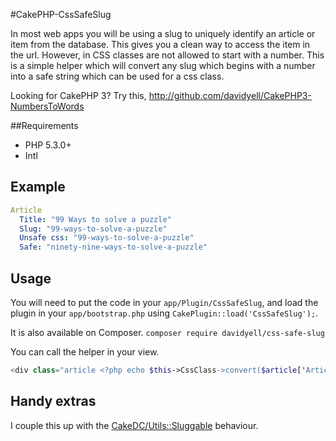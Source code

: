 #CakePHP-CssSafeSlug

In most web apps you will be using a slug to uniquely identify an article or item from the database. This gives you a clean way to access the item in the url. However, in CSS classes are not allowed to start with a number. This is a simple helper which will convert any slug which begins with a number into a safe string which can be used for a css class.

Looking for CakePHP 3? Try this, http://github.com/davidyell/CakePHP3-NumbersToWords

##Requirements
* PHP 5.3.0+
* Intl

## Example
```yml
Article
  Title: "99 Ways to solve a puzzle"
  Slug: "99-ways-to-solve-a-puzzle"
  Unsafe css: "99-ways-to-solve-a-puzzle"
  Safe: "ninety-nine-ways-to-solve-a-puzzle"
```
## Usage
You will need to put the code in your `app/Plugin/CssSafeSlug`, and load the plugin in your `app/bootstrap.php` using `CakePlugin::load('CssSafeSlug');`.

It is also available on Composer. `composer require davidyell/css-safe-slug`

You can call the helper in your view.

```php
<div class="article <?php echo $this->CssClass->convert($article['Article']['slug']);?>">
```

## Handy extras
I couple this up with the [CakeDC/Utils::Sluggable](https://github.com/CakeDC/utils/blob/master/Model/Behavior/SluggableBehavior.php) behaviour.

